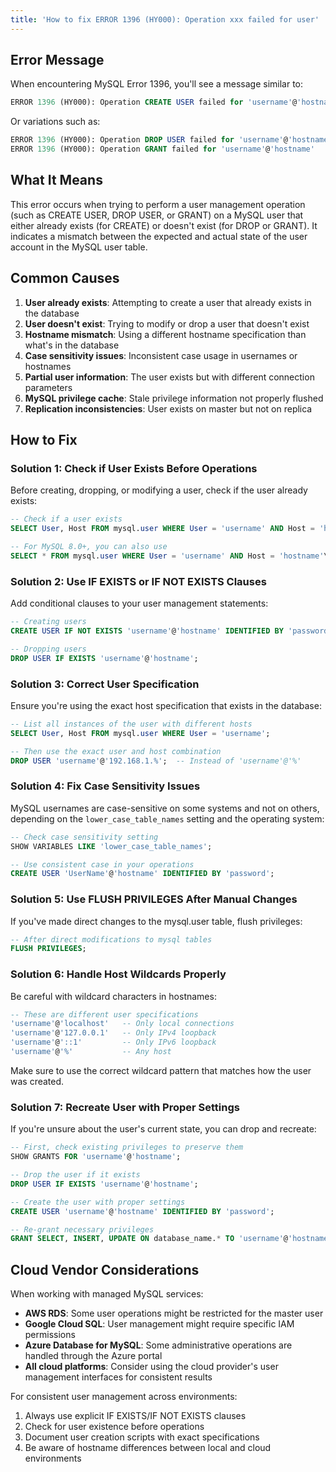 ```yaml
---
title: 'How to fix ERROR 1396 (HY000): Operation xxx failed for user'
---
```


## Error Message

When encountering MySQL Error 1396, you'll see a message similar to:

```sql
ERROR 1396 (HY000): Operation CREATE USER failed for 'username'@'hostname'
```

Or variations such as:

```sql
ERROR 1396 (HY000): Operation DROP USER failed for 'username'@'hostname'
ERROR 1396 (HY000): Operation GRANT failed for 'username'@'hostname'
```

## What It Means

This error occurs when trying to perform a user management operation (such as CREATE USER, DROP USER, or GRANT) on a MySQL user that either already exists (for CREATE) or doesn't exist (for DROP or GRANT). It indicates a mismatch between the expected and actual state of the user account in the MySQL user table.

## Common Causes

1. **User already exists**: Attempting to create a user that already exists in the database
2. **User doesn't exist**: Trying to modify or drop a user that doesn't exist
3. **Hostname mismatch**: Using a different hostname specification than what's in the database
4. **Case sensitivity issues**: Inconsistent case usage in usernames or hostnames
5. **Partial user information**: The user exists but with different connection parameters
6. **MySQL privilege cache**: Stale privilege information not properly flushed
7. **Replication inconsistencies**: User exists on master but not on replica

## How to Fix

### Solution 1: Check if User Exists Before Operations

Before creating, dropping, or modifying a user, check if the user already exists:

```sql
-- Check if a user exists
SELECT User, Host FROM mysql.user WHERE User = 'username' AND Host = 'hostname';

-- For MySQL 8.0+, you can also use
SELECT * FROM mysql.user WHERE User = 'username' AND Host = 'hostname'\G
```

### Solution 2: Use IF EXISTS or IF NOT EXISTS Clauses

Add conditional clauses to your user management statements:

```sql
-- Creating users
CREATE USER IF NOT EXISTS 'username'@'hostname' IDENTIFIED BY 'password';

-- Dropping users
DROP USER IF EXISTS 'username'@'hostname';
```

### Solution 3: Correct User Specification

Ensure you're using the exact host specification that exists in the database:

```sql
-- List all instances of the user with different hosts
SELECT User, Host FROM mysql.user WHERE User = 'username';

-- Then use the exact user and host combination
DROP USER 'username'@'192.168.1.%';  -- Instead of 'username'@'%'
```

### Solution 4: Fix Case Sensitivity Issues

MySQL usernames are case-sensitive on some systems and not on others, depending on the `lower_case_table_names` setting and the operating system:

```sql
-- Check case sensitivity setting
SHOW VARIABLES LIKE 'lower_case_table_names';

-- Use consistent case in your operations
CREATE USER 'UserName'@'hostname' IDENTIFIED BY 'password';
```

### Solution 5: Use FLUSH PRIVILEGES After Manual Changes

If you've made direct changes to the mysql.user table, flush privileges:

```sql
-- After direct modifications to mysql tables
FLUSH PRIVILEGES;
```

### Solution 6: Handle Host Wildcards Properly

Be careful with wildcard characters in hostnames:

```sql
-- These are different user specifications
'username'@'localhost'   -- Only local connections
'username'@'127.0.0.1'   -- Only IPv4 loopback
'username'@'::1'         -- Only IPv6 loopback
'username'@'%'           -- Any host
```

Make sure to use the correct wildcard pattern that matches how the user was created.

### Solution 7: Recreate User with Proper Settings

If you're unsure about the user's current state, you can drop and recreate:

```sql
-- First, check existing privileges to preserve them
SHOW GRANTS FOR 'username'@'hostname';

-- Drop the user if it exists
DROP USER IF EXISTS 'username'@'hostname';

-- Create the user with proper settings
CREATE USER 'username'@'hostname' IDENTIFIED BY 'password';

-- Re-grant necessary privileges
GRANT SELECT, INSERT, UPDATE ON database_name.* TO 'username'@'hostname';
```

## Cloud Vendor Considerations

When working with managed MySQL services:

- **AWS RDS**: Some user operations might be restricted for the master user
- **Google Cloud SQL**: User management might require specific IAM permissions
- **Azure Database for MySQL**: Some administrative operations are handled through the Azure portal
- **All cloud platforms**: Consider using the cloud provider's user management interfaces for consistent results

For consistent user management across environments:

1. Always use explicit IF EXISTS/IF NOT EXISTS clauses
2. Check for user existence before operations
3. Document user creation scripts with exact specifications
4. Be aware of hostname differences between local and cloud environments
